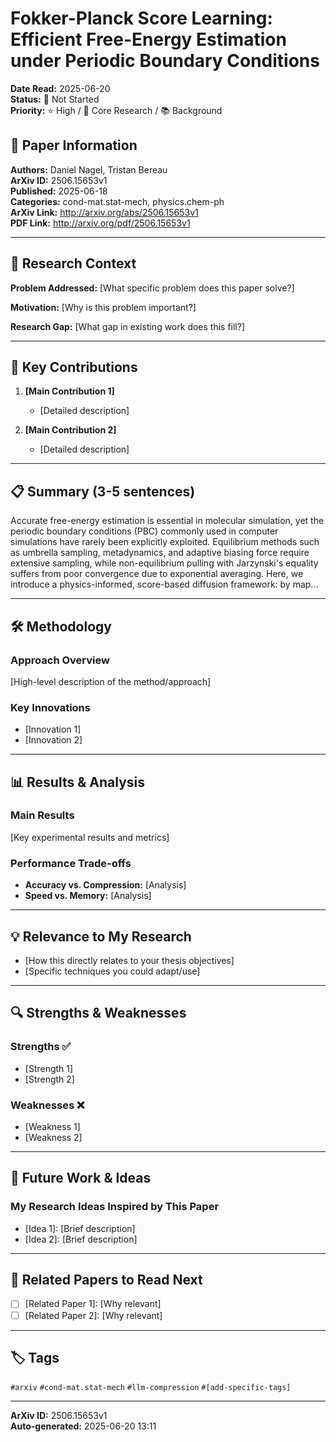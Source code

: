 # Fokker-Planck Score Learning: Efficient Free-Energy Estimation under Periodic Boundary Conditions

**Date Read:** 2025-06-20  
**Status:** 🔴 Not Started  
**Priority:** ⭐ High / 🎯 Core Research / 📚 Background  

## 📄 Paper Information

**Authors:** Daniel Nagel, Tristan Bereau  
**ArXiv ID:** 2506.15653v1  
**Published:** 2025-06-18  
**Categories:** cond-mat.stat-mech, physics.chem-ph  
**ArXiv Link:** http://arxiv.org/abs/2506.15653v1  
**PDF Link:** http://arxiv.org/pdf/2506.15653v1  

---

## 🎯 Research Context

**Problem Addressed:** [What specific problem does this paper solve?]

**Motivation:** [Why is this problem important?]

**Research Gap:** [What gap in existing work does this fill?]

---

## 🔑 Key Contributions

1. **[Main Contribution 1]**
   - [Detailed description]

2. **[Main Contribution 2]**
   - [Detailed description]

---

## 📋 Summary (3-5 sentences)

Accurate free-energy estimation is essential in molecular simulation, yet the
periodic boundary conditions (PBC) commonly used in computer simulations have
rarely been explicitly exploited. Equilibrium methods such as umbrella
sampling, metadynamics, and adaptive biasing force require extensive sampling,
while non-equilibrium pulling with Jarzynski's equality suffers from poor
convergence due to exponential averaging. Here, we introduce a
physics-informed, score-based diffusion framework: by map...

---

## 🛠️ Methodology

### Approach Overview
[High-level description of the method/approach]

### Key Innovations
- [Innovation 1]
- [Innovation 2]

---

## 📊 Results & Analysis

### Main Results
[Key experimental results and metrics]

### Performance Trade-offs
- **Accuracy vs. Compression:** [Analysis]
- **Speed vs. Memory:** [Analysis]

---

## 💡 Relevance to My Research

- [How this directly relates to your thesis objectives]
- [Specific techniques you could adapt/use]

---

## 🔍 Strengths & Weaknesses

### Strengths ✅
- [Strength 1]
- [Strength 2]

### Weaknesses ❌
- [Weakness 1]
- [Weakness 2]

---

## 🚀 Future Work & Ideas

### My Research Ideas Inspired by This Paper
- [Idea 1]: [Brief description]
- [Idea 2]: [Brief description]

---

## 🔗 Related Papers to Read Next

- [ ] [Related Paper 1]: [Why relevant]
- [ ] [Related Paper 2]: [Why relevant]

---

## 🏷️ Tags

`#arxiv` `#cond-mat.stat-mech` `#llm-compression` `#[add-specific-tags]`

---

**ArXiv ID:** 2506.15653v1  
**Auto-generated:** 2025-06-20 13:11

